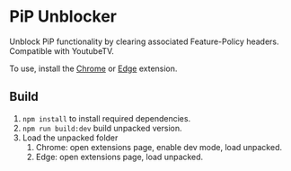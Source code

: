 # PiP Unblocker
Unblock PiP functionality by clearing associated Feature-Policy headers. Compatible with YoutubeTV.

To use, install the [Chrome]() or [Edge]() extension. 


## Build 
1. `npm install` to install required dependencies. 
1. `npm run build:dev` build unpacked version. 
1. Load the unpacked folder
   1. Chrome: open extensions page, enable dev mode, load unpacked. 
   1. Edge: open extensions page, load unpacked.